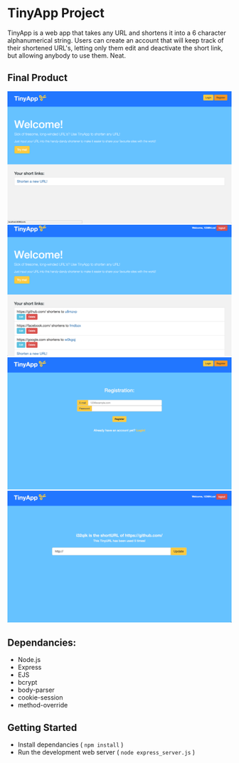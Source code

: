 # TinyApp Project

TinyApp is a web app that takes any URL and shortens it into a 6 character alphanumerical string. Users can create an account that will keep track of their shortened URL's, letting only them edit and deactivate the short link, but allowing anybody to use them. Neat.

## Final Product
!["Home page when not logged in. `Try me!` and `Shorten a new URL` redirect to registration page "](https://github.com/jayl214/TinyApp/blob/master/w2d2/tinyapp/Docs/HomeNoLogin.png)
!["Home page when logged in."](https://github.com/jayl214/TinyApp/blob/master/w2d2/tinyapp/Docs/HomeLoggedIn.png)
!["User registration"](https://github.com/jayl214/TinyApp/blob/master/w2d2/tinyapp/Docs/Registration.png)
!["Edit existing URL"](https://github.com/jayl214/TinyApp/blob/master/w2d2/tinyapp/Docs/EditURL.png)

## Dependancies:

- Node.js
- Express
- EJS
- bcrypt
- body-parser
- cookie-session
- method-override

## Getting Started

- Install dependancies ( `npm install` )
- Run the development web server ( `node express_server.js` )

